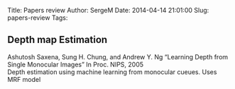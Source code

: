 Title: Papers review
Author: SergeM
Date: 2014-04-14 21:01:00
Slug: papers-review
Tags: 

<h2 style="text-align: left;">Depth map Estimation</h2><div><div>Ashutosh Saxena, Sung H. Chung, and Andrew Y. Ng “Learning Depth from Single Monocular Images” In Proc. NIPS, 2005<span class="Apple-tab-span" style="white-space: pre;"> </span></div><div>Depth estimation using machine learning from monocular cueues. Uses MRF model</div></div>
</div>